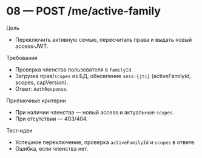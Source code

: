 # 08 — POST /me/active-family

Цель
- Переключить активную семью, пересчитать права и выдать новый access‑JWT.

Требования
- Проверка членства пользователя в `familyId`.
- Загрузка прав/`scopes` из БД, обновление `sess:{jti}` (activeFamilyId, scopes, capVersion).
- Ответ: `AuthResponse`.

Приёмочные критерии
- При наличии членства — новый access и актуальные `scopes`.
- При отсутствии — 403/404.

Тест‑идеи
- Успешное переключение, проверка `activeFamilyId` и `scopes` в ответе.
- Ошибка, если членства нет.

